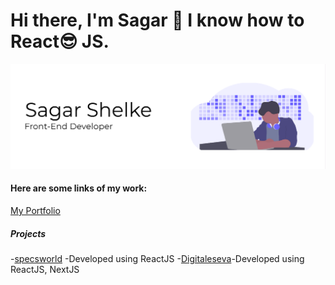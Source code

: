 # Hi there, I'm Sagar 👋 I know how to React:sunglasses: JS.

![Web Developer](https://github.com/seeprogramming/seeprogramming/blob/master/My%20Post.png)


#### Here are some links of my work:

[My Portfolio](https://sagarshelke-77.firebaseapp.com/)

##### Projects
-[specsworld](https://specsworld-beta.firebaseapp.com/) -Developed using ReactJS
-[Digitaleseva](https://digitaleseva.in/)-Developed using ReactJS, NextJS
 


